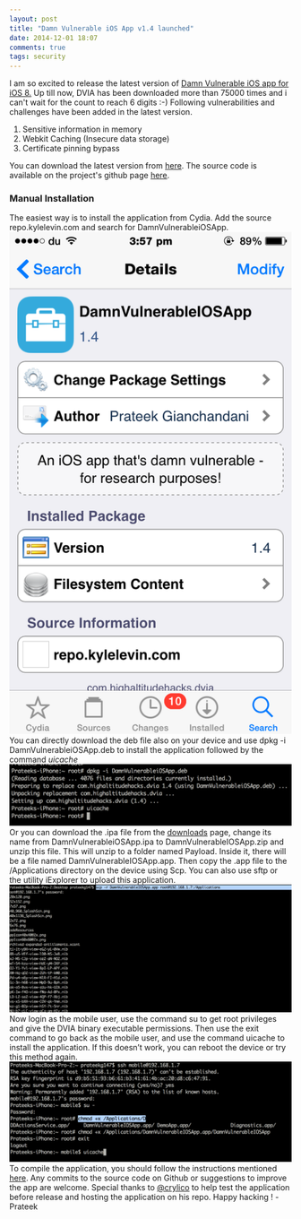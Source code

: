 ```yaml
---
layout: post
title: "Damn Vulnerable iOS App v1.4 launched"
date: 2014-12-01 18:07
comments: true
tags: security
---
```


I am so excited to release the latest version of [Damn Vulnerable iOS app for iOS 8.](http://damnvulnerableiosapp.com) Up till now, DVIA has been downloaded more than 75000 times and i can't wait for the count to reach 6 digits :-) Following vulnerabilities and challenges have been added in the latest version.

1.  Sensitive information in memory
2.  Webkit Caching (Insecure data storage)
3.  Certificate pinning bypass

<!-- more -->

You can download the latest version from [here](http://damnvulnerableiosapp.com/#downloads). The source code is available on the project's github page [here](https://github.com/prateek147/DVIA).

### Manual Installation

The easiest way is to install the application from Cydia. Add the source repo.kylelevin.com and search for DamnVulnerableiOSApp. ![3]( /images/posts/dvia/3.png)  You can directly download the deb file also on your device and use dpkg -i DamnVulnerableiOSApp.deb to install the application followed by the command _uicache_ ![4]( /images/posts/dvia/4.png) Or you can download the .ipa file from the [downloads](http://damnvulnerableiosapp.com/#downloads) page, change its name from DamnVulnerableiOSApp.ipa to DamnVulnerableIOSApp.zip and unzip this file. This will unzip to a folder named Payload. Inside it, there will be a file named DamnVulnerableIOSApp.app. Then copy the .app file to the /Applications directory on the device using Scp. You can also use sftp or the utility iExplorer to upload this application. ![1]( /images/posts/dvia/1.png) Now login as the mobile user, use the command su to get root privileges and give the DVIA binary executable permissions. Then use the exit command to go back as the mobile user, and use the command uicache to install the application. If this doesn’t work, you can reboot the device or try this method again. ![2]( /images/posts/dvia/2.png) To compile the application, you should follow the instructions mentioned [here](http://damnvulnerableiosapp.com/2013/12/get-started/). Any commits to the source code on Github or suggestions to improve the app are welcome. Special thanks to [@crylico](http://twitter.com/crylico) to help test the application before release and hosting the application on his repo. Happy hacking ! -Prateek